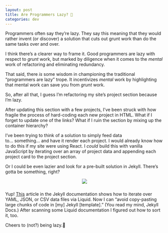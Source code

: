 ```yaml
---
layout: post
title: Are Programmers Lazy? 🧐
categories: dev
---
```

Programmers often say they’re lazy. They say this meaning that they would rather invent (or discover) a solution that cuts out grunt work than do the same tasks over and over.

I think there’s a clearer way to frame it. Good programmers are lazy with respect to *grunt* work, but marked by diligence when it comes to the *mental* work of refactoring and eliminating redundancy.

That said, there *is* some wisdom in championing the traditional “programmers are lazy” trope. It incentivizes *mental* work by highlighting that mental work can save you from *grunt* work.

So, after all that, I guess I’m refactoring my site’s project section because I’m lazy.

After updating this section with a few projects, I’ve been struck with how fragile the process of hard-coding each new project in HTML. What if I forget to update one of the links? What if I ruin the section by mixing up the container hierarchy?

I’ve been trying to think of a solution to simply feed data to… something… and have it render each project. I would already know how to do this if my site were using React. I *could* build this with vanilla JavaScript by iterating over an array of project data and appending each project card to the project section.

Or I could be even lazier and look for a pre-built solution in Jekyll. There’s gotta be something, right?

<div style="text-align: center; margin-bottom: 1.5rem;"><img src="https://media.giphy.com/media/3ohzAaRJ1e5SvhIWWY/giphy.gif"></div>


Yup! [This](https://jekyllrb.com/docs/datafiles/) article in the Jekyll documentation shows how to iterate over YAML, JSON, or CSV data files via Liquid. Now I can “avoid copy-pasting large chunks of code in [my] Jekyll [template].” (You read my mind, Jekyll Docs.) After scanning some Liquid documentation I figured out how to sort it, too.

Cheers to (not?) being lazy.🥂
